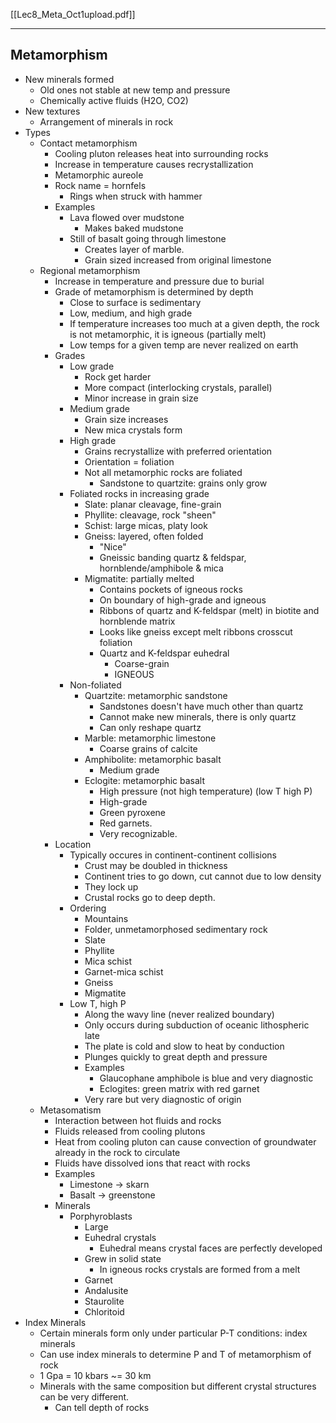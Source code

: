 [[Lec8_Meta_Oct1upload.pdf]]

---

## Metamorphism

- New minerals formed
	- Old ones not stable at new temp and pressure
	- Chemically active fluids (H2O, CO2)
- New textures
	- Arrangement of minerals in rock
- Types
	- Contact metamorphism
		- Cooling pluton releases heat into surrounding rocks
		- Increase in temperature causes recrystallization
		- Metamorphic aureole
		- Rock name = hornfels
			- Rings when struck with hammer
		- Examples
			- Lava flowed over mudstone
				- Makes baked mudstone
			- Still of basalt going through limestone
				- Creates layer of marble.
				- Grain sized increased from original limestone
	- Regional metamorphism
		- Increase in temperature and pressure due to burial
		- Grade of metamorphism is determined by depth
			- Close to surface is sedimentary
			- Low, medium, and high grade
			- If temperature increases too much at a given depth, the rock is not metamorphic, it is igneous (partially melt)
			- Low temps for a given temp are never realized on earth
		- Grades
			- Low grade
				- Rock get harder
				- More compact (interlocking crystals, parallel)
				- Minor increase in grain size
			- Medium grade
				- Grain size increases
				- New mica crystals form
			- High grade
				- Grains recrystallize with preferred orientation
				- Orientation = foliation
				- Not all metamorphic rocks are foliated
					- Sandstone to quartzite: grains only grow
			- Foliated rocks in increasing grade
				- Slate: planar cleavage, fine-grain
				- Phyllite: cleavage, rock "sheen"
				- Schist: large micas, platy look
				- Gneiss: layered, often folded
					- "Nice"
					- Gneissic banding quartz & feldspar, hornblende/amphibole & mica
				- Migmatite: partially melted
					- Contains pockets of igneous rocks
					- On boundary of high-grade and igneous
					- Ribbons of quartz and K-feldspar (melt) in biotite and hornblende matrix
					- Looks like gneiss except melt ribbons crosscut foliation
					- Quartz and K-feldspar euhedral
						- Coarse-grain
						- IGNEOUS
			- Non-foliated
				- Quartzite: metamorphic sandstone
					- Sandstones doesn't have much other than quartz
					- Cannot make new minerals, there is only quartz
					- Can only reshape quartz
				- Marble: metamorphic limestone
					- Coarse grains of calcite
				- Amphibolite: metamorphic basalt
					- Medium grade
				- Eclogite: metamorphic basalt
					- High pressure (not high temperature) (low T high P)
					- High-grade
					- Green pyroxene
					- Red garnets.
					- Very recognizable.
		- Location
			- Typically occures in continent-continent collisions
				- Crust may be doubled in thickness
				- Continent tries to go down, cut cannot due to low density
				- They lock up
				- Crustal rocks go to deep depth.
			- Ordering
				- Mountains
				- Folder, unmetamorphosed sedimentary rock
				- Slate
				- Phyllite
				- Mica schist
				- Garnet-mica schist
				- Gneiss
				- Migmatite
			- Low T, high P
				- Along the wavy line (never realized boundary)
				- Only occurs during subduction of oceanic lithospheric late
				- The plate is cold and slow to heat by conduction
				- Plunges quickly to great depth and pressure
				- Examples
					- Glaucophane amphibole is blue and very diagnostic
					- Eclogites: green matrix with red garnet
				- Very rare but very diagnostic of origin
	- Metasomatism
		- Interaction between hot fluids and rocks
		- Fluids released from cooling plutons
		- Heat from cooling pluton can cause convection of groundwater already in the rock to circulate
		- Fluids have dissolved ions that react with rocks
		- Examples
			- Limestone -> skarn
			- Basalt -> greenstone
		- Minerals
			- Porphyroblasts
				- Large
				- Euhedral crystals
					- Euhedral means crystal faces are perfectly developed
				- Grew in solid state
					- In igneous rocks crystals are formed from a melt
				- Garnet
				- Andalusite
				- Staurolite
				- Chloritoid
- Index Minerals
	- Certain minerals form only under particular P-T conditions: index minerals
	- Can use index minerals to determine P and T of metamorphism of rock
	- 1 Gpa = 10 kbars ~= 30 km
	- Minerals with the same composition but different crystal structures can be very different.
		- Can tell depth of rocks